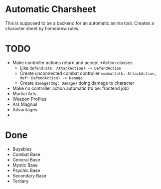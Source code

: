 # Automatic Charsheet
This is supposed to be a backend for an automatic anima tool.
Creates a character sheet by homebrew rules.

# TODO
* Make controller actions return and accept *Action classes
  * Like `defend(atk: AttackAction) -> DefendAction`
  * Create unconnected combat controller `combat(atk: AttackAction, def: DefendAction) -> Damage`
  * Create `damage(dmg: Damage)` doing damage to character
* Make no controller action automatic (to be: frontend job)
* Martial Arts
* Weapon Profiles
* Ars Magnus
* Advantages
* 

# Done
* Buyables
* Combat Base
* General Base
* Mystic Base
* Psychic Base
* Secondary Base
* Tertiary
